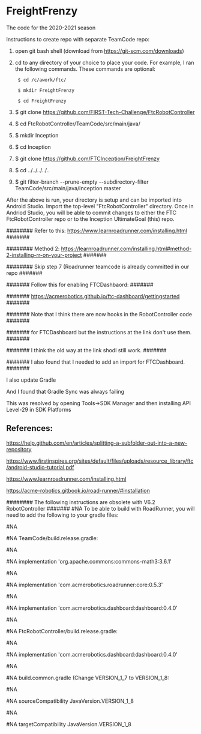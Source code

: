 # FreightFrenzy
The code for the 2020-2021 season


Instructions to create repo with separate TeamCode repo:

1) open git bash shell (download from https://git-scm.com/downloads) 
  
2) cd to any directory of your choice to place your code.  For example, I ran the following commands.  These commands are optional:

        $ cd /c/awork/ftc/

        $ mkdir FreightFrenzy

        $ cd FreightFrenzy



3) $ git clone https://github.com/FIRST-Tech-Challenge/FtcRobotController
4) $ cd FtcRobotController/TeamCode/src/main/java/
5) $ mkdir Inception
6) $ cd Inception
7) $ git clone https://github.com/FTCInception/FreightFrenzy
8) $ cd ../../../../..
9) $ git filter-branch --prune-empty --subdirectory-filter TeamCode/src/main/java/Inception master


After the above is run, your directory is setup and can be imported into Android Studio.  Import the top-level "FtcRobotController" directory. Once in Andriod Studio, you will be able to commit changes to either the FTC FtcRobotController repo or to the Inception UltimateGoal (this) repo.


########   Refer to this: https://www.learnroadrunner.com/installing.html  #######

########   Method 2: https://learnroadrunner.com/installing.html#method-2-installing-rr-on-your-project #######

######## Skip step 7 (Roadrunner teamcode is already committed in our repo #######



####### Follow this for enabling FTCDashbaord:                             #######

####### https://acmerobotics.github.io/ftc-dashboard/gettingstarted        #######

####### Note that I think there are now hooks in the RobotController code  #######

####### for FTCDashboard but the instructions at the link don't use them.  #######

####### I think the old way at the link shodl still work.                  #######

####### I also found that I needed to add an import for FTCDashboard.      #######


I also update Gradle

And I found that Gradle Sync was always failing

This was resolved by opening Tools->SDK Manager and then installing API Level-29 in SDK Platforms

## References:

https://help.github.com/en/articles/splitting-a-subfolder-out-into-a-new-repository

https://www.firstinspires.org/sites/default/files/uploads/resource_library/ftc/android-studio-tutorial.pdf

https://www.learnroadrunner.com/installing.html

https://acme-robotics.gitbook.io/road-runner/#installation



######## The following instructions are obsolete with V6.2 RobotController #######
#NA To be able to build with RoadRunner, you will need to add the following to your gradle files:

#NA 

#NA     TeamCode/build.release.gradle:

#NA 

#NA         implementation 'org.apache.commons:commons-math3:3.6.1'

#NA 

#NA         implementation 'com.acmerobotics.roadrunner:core:0.5.3'

#NA 

#NA         implementation 'com.acmerobotics.dashboard:dashboard:0.4.0'

#NA 

#NA     FtcRobotController/build.release.gradle:

#NA 

#NA         implementation 'com.acmerobotics.dashboard:dashboard:0.4.0'

#NA 

#NA     build.common.gradle (Change VERSION_1_7 to VERSION_1_8:

#NA 

#NA          sourceCompatibility JavaVersion.VERSION_1_8

#NA 

#NA          targetCompatibility JavaVersion.VERSION_1_8

